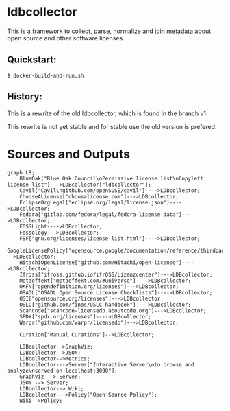 # ldbcollector

This is a framework to collect, parse, normalize and join metadata about open source and other software licenses.


## Quickstart:

```
$ docker-build-and-run.sh
```

## History:
This is a rewrite of the old ldbcollector, which is found  in the branch v1.

This rewrite is not yet stable and for stable use the old version is prefered.

# Sources and Outputs

```mermaid
graph LR;
    BlueOak["Blue Oak Council\nPermissive license list\nCopyleft license list"]--->LDBcollector["ldbcollector"];
    Cavil["Cavil\ngithub.com/openSUSE/cavil"]---->LDBcollector;
    ChooseALicense["choosalicense.com"]--->LDBcollector;
    EclipseOrgLegal["eclipse.org/legal/license.json"]---->LDBcollector;
    Fedora["gitlab.com/fedora/legal/fedora-license-data"]--->LDBcollector;
    FOSSLight---->LDBcollector;
    Fossology--->LDBcollector;
    FSF["gnu.org/licenses/license-list.html"]---->LDBcollector;
    GoogleLicensePolicy["opensource.google/documentation/reference/thirdparty/licenses"]--->LDBcollector;
    HitachiOpenLicense["github.com/Hitachi/open-license"]---->LDBcollector;
    Ifross["ifross.github.io/ifrOSS/Lizenzcenter"]--->LDBcollector;
    Metaeffekt["metaeffekt.com/#universe"]---->LDBcollector;
    OKFN["opendefinition.org/licenses"]--->LDBcollector;
    OSADL["OSADL Open Source License Checklists"]---->LDBcollector;
    OSI["opensource.org/licenses"]--->LDBcollector;
    OSLC["github.com/finos/OSLC-handbook"]---->LDBcollector;
    Scancode["scancode-licensedb.aboutcode.org"]--->LDBcollector;
    SPDX["spdx.org/licenses"]---->LDBcollector;
    Warpr["github.com/warpr/licensedb"]--->LDBcollector;

    Curation["Manual Curations"]-->LDBcollector;

    LDBcollector-->GraphViz;
    LDBcollector-->JSON;
    LDBcollector-->Metrics;
    LDBcollector--->Server["Interactive Server\nto browse and analyze\nserved on localhost:3000"];
    GraphViz --> Server;
    JSON --> Server;
    LDBcollector--> Wiki;
    LDBcollector--->Policy["Open Source Policy"];
    Wiki-->Policy;
```